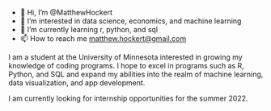 - 👋 Hi, I’m @MatthewHockert
- 👀 I’m interested in data science, economics, and machine learning
- 🌱 I’m currently learning r, python, and sql
- 📫 How to reach me matthew.hockert@gmail.com

I am a student at the University of Minnesota interested in growing my knowledge of coding programs. I hope to excel in programs such as R, Python, and SQL and expand my abilities into the realm of machine learning, data visualization, and app development.

I am currently looking for internship opportunities for the summer 2022.

<!---
MatthewHockert/MatthewHockert is a ✨ special ✨ repository because its `README.md` (this file) appears on your GitHub profile.
You can click the Preview link to take a look at your changes.
--->
